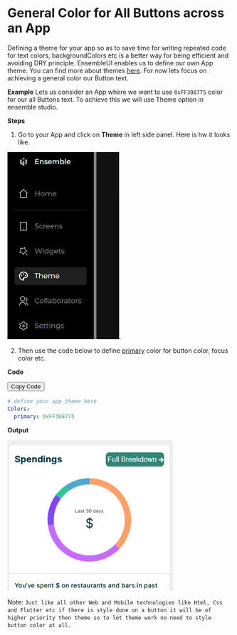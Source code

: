 # General Color for All Buttons across an App

Defining a theme for your app so as to save time for writing repeated code for text colors, backgroundColors etc is a better way for being efficient and avoiding DRY principle. EnsembleUI enables us to define our own App theme. You can find more about themes [here](). For now lets focus on achieving a general color our Button text.

**Example**
Lets us consider an App where we want to use `0xFF308775` color for our all Buttons text. To achieve this we will use Theme option in ensemble studio.

**Steps**

1. Go to your App and click on **Theme** in left side panel. Here is hw it looks like.

![Alt text](image-4.png).

2. Then use the code below to define [primary]() color for button color, focus color etc.

**Code**

<div class="code-container" markdown=1>
  <button onclick="copyCode()" class="copy-code-button">Copy Code</button>

```yaml
# define your app theme here
Colors:
  primary: 0xFF308775
```

</div>

**Output**

![Alt text](image-5.png)

Note: `Just like all other Web and Mobile technologies like Html, Css and Flutter etc if there is style done on a button it will be of higher priority then theme so to let theme work no need to style button color at all.`
